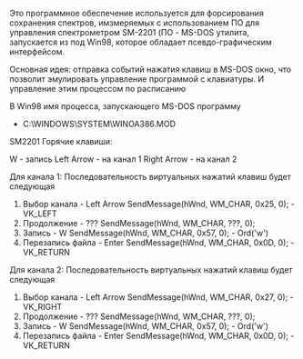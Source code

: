 Это программное обеспечение используется для форсирования сохранения спектров, имзмеряемых с использованием ПО 
для управления спектрометром SM-2201 (ПО - MS-DOS утилита, запускается из под Win98, которое обладает псевдо-графическим интерфейсом.

Основная идея: отправка событий нажатия клавиш в MS-DOS окно, что позволит эмулировать управление программой с клавиатуры. И управление
этим процессом по расписанию

В Win98 имя процесса, запускающего MS-DOS программу 
- C:\WINDOWS\SYSTEM\WINOA386.MOD

SM2201 Горячие клавиши:

W - запись
Left Arrow - на канал 1
Right Arrow - на канал 2

Для канала 1: Последовательность виртуальных нажатий клавиш будет следующая

1. Выбор канала - Left Arrow
SendMessage(hWnd, WM_CHAR, 0x25, 0); - VK_LEFT
2. Продолжение - ???
SendMessage(hWnd, WM_CHAR, ???, 0);
3. Запись - W
SendMessage(hWnd, WM_CHAR, 0x57, 0); - Ord('w')
4. Перезапись файла - Enter
SendMessage(hWnd, WM_CHAR, 0x0D, 0); - VK_RETURN

Для канала 2: Последовательность виртуальных нажатий клавиш будет следующая

1. Выбор канала - Left Arrow
SendMessage(hWnd, WM_CHAR, 0x27, 0); - VK_RIGHT
2. Продолжение - ???
SendMessage(hWnd, WM_CHAR, ???, 0);
3. Запись - W
SendMessage(hWnd, WM_CHAR, 0x57, 0); - Ord('w')
4. Перезапись файла - Enter
SendMessage(hWnd, WM_CHAR, 0x0D, 0); - VK_RETURN